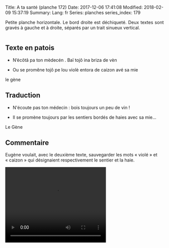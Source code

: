 Title: A ta santé (planche 172)
Date: 2017-12-06 17:41:08
Modified: 2018-02-09 15:37:19
Summary: 
Lang: fr
Series: planches
series_index: 179

<p style="text-align:justify;">Petite planche horizontale. Le bord
droite est déchiqueté. Deux textes sont gravés à gauche et à droite,
séparés par un trait sinueux vertical.</p>

<figure class="image-block" style="float: center;">
  <img alt="" src="{static}/images/planche_172.png">
  <figcaption style="max-width: 1938px"></figcaption>
</figure>

## Texte en patois

- N’écôtâ pa ton mèdecén . Baï tojô ina briza de vèn

- Ou se promêne tojô pe lou violè entora de caizon avé sa mie

le gène

## Traduction

- N'écoute pas ton médecin : bois toujours un peu de vin !

- Il se promène toujours par les sentiers bordés de haies avec sa mie…

Le Gène

## Commentaire

Eugène voulait, avec le deuxième texte, sauvegarder les mots « violé »
et « caizon » qui désignaient respectivement le sentier et la haie.

<video width="320" height="240" controls>
  <source src="https://d1njpgd0ygatdn.cloudfront.net/video_172.mp4" type="video/mp4">
</video>
